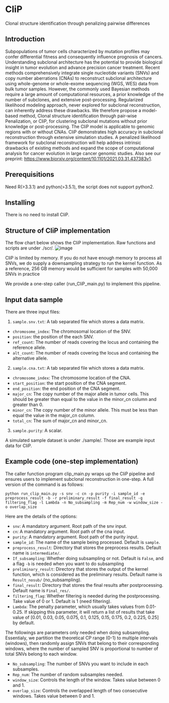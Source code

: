 # CliP
Clonal structure identification through penalizing pairwise differences

## Introduction
Subpopulations of tumor cells characterized by mutation profiles may confer differential fitness and consequently influence prognosis of cancers. Understanding subclonal architecture has the potential to provide biological insight in tumor evolution and advance precision cancer treatment. Recent methods comprehensively integrate single nucleotide variants (SNVs) and copy number aberrations (CNAs) to reconstruct subclonal architecture using whole-genome or whole-exome sequencing (WGS, WES) data from bulk tumor samples. However, the commonly used Bayesian methods require a large amount of computational resources, a prior knowledge of the number of subclones, and extensive post-processing. Regularized likelihood modeling approach, never explored for subclonal reconstruction, can inherently address these drawbacks. We therefore propose a model-based method, Clonal structure identification through pair-wise Penalization, or CliP, for clustering subclonal mutations without prior knowledge or post-processing. The CliP model is applicable to genomic regions with or without CNAs. CliP demonstrates high accuracy in subclonal reconstruction through extensive simulation studies. A penalized likelihood framework for subclonal reconstruction will help address intrinsic drawbacks of existing methods and expand the scope of computational analysis for cancer evolution in large cancer genomic studies. Also see our preprint: https://www.biorxiv.org/content/10.1101/2021.03.31.437383v1.


## Prerequisitions
Need R(>3.3.1) and python(>3.5.1), the script does not support python2.

## Installing
There is no need to install CliP.

## Structure of CliP implementation
The flow chart below shows the CliP implementation. Raw functions and scripts are under ./scr/. 
![image](https://user-images.githubusercontent.com/14543452/114482762-bf4c1480-9bcc-11eb-8c96-a944611e91d7.png)

CliP is limited by memory. If you do not have enough memory to process all SNVs, we do supply a downsampling strategy to run the kernel function. As a reference, 256 GB memory would be sufficient for samples with 50,000 SNVs in practice

We provide a one-step caller (run_CliP_main.py) to implement this pipeline.

## Input data sample
There are three input files:

1. ```sample.snv.txt```: A tab separated file which stores a data matrix. 
* ```chromosome_index```: The chromosomal location of the SNV.
* ```position```: the position of the each SNV.
* ```ref_count```: The number of reads covering the locus and containing the reference allele.
* ```alt_count```: The number of reads covering the locus and containing the alternative allele.

2. ```sample.cna.txt```: A tab separated file which stores a data matrix.
* ```chromosome_index```: The chromosome location of the CNA.
* ```start_position```: the start position of the CNA segment.
* ```end_position```: the end position of the CNA segment.
* ```major_cn```: The copy number of the major allele in tumor cells. This should be greater than equal to the value in the minor_cn column and greater than 0.
* ```minor_cn```: The copy number of the minor allele. This must be less than equal the value in the major_cn column.
* ```total_cn```: The sum of major_cn and minor_cn.

3. ```sample.purity```: A scalar.

A simulated sample dataset is under ./sample/. Those are example input data for CliP.


## Example code (one-step implementation)

The caller function program clip_main.py wraps up the CliP pipeline and ensures users to implement subclonal reconstruction in one-step. A full version of the command is as follows:

```
python run_clip_main.py -s snv -c cn -p purity -i sample_id -e preprocess_result -b -r preliminary_result -f final_result -g filtering_flag -l Lambda -n No_subsampling -m Rep_num -w window_size -o overlap_size
```
Here are the details of the options:

* ```snv```: A mandatory argument. Root path of the snv input.
* ```cn```: A mandatory argument. Root path of the cna input.
* ```purity```: A mandatory argument. Root path of the purity input.
* ```sample_id```: The name of the sample being processed. Default is ```sample```.
* ```preprocess_result```: Directory that stores the preprocess results. Default name is ```intermediate/```.
* ```If_subsampling```: Whether doing subsampling or not. Default is ```False```, and a flag ```-b``` is needed when you want to do subsampling
* ```preliminary_result```: Directory that stores the output of the kernel function, which is considered as the preliminary results. Default name is ```Result_nosub/``` (no_subsampling).
* ```final_result```: Directory that stores the final results after postprocessing. Default name is ```Final_res/```.
* ```filtering_flag```: Whether filtering is needed during the postprocessing. Take value of 0 or 1. Default is 1 (need filtering).
* ```Lambda```: The penalty parameter, which usually takes values from 0.01-0.25. If skipping this parameter, it will return a list of results that take value of [0.01, 0.03, 0.05, 0.075, 0.1, 0.125, 0.15, 0.175, 0.2, 0.225, 0.25] by default.

The followings are parameters only needed when doing subsampling. Essentialy, we partition the theoretical CP range (0-1) to multiple intervals (windows), then randomly assign SNVs that belong to their corresponding windows, where the number of sampled SNV is proportional to number of total SNVs belong to each window.
* ```No_subsampling```: The number of SNVs you want to include in each subsamples.
* ```Rep_num```: The number of random subsamples needed.
* ```window_size```: Controls the length of the window. Takes value between 0 and 1. 
* ```overlap_size```: Controls the overlapped length of two consecutive windows. Takes value between 0 and 1. 


